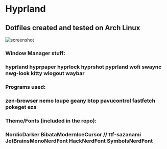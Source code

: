 # Hyprland

## Dotfiles created and tested on Arch Linux
![screenshot](https://github.com/user-attachments/assets/6032f8a3-0d97-42b7-a985-60d125baffcf)

### Window Manager stuff:
### hyprland hyprpaper hyprlock hyprshot pyprland wofi swaync nwg-look kitty wlogout waybar

### Programs used:
### zen-browser nemo loupe geany btop pavucontrol fastfetch pokeget eza

### Theme/Fonts (included in the repo):
### NordicDarker BibataModernIceCursor // ttf-sazanami JetBrainsMonoNerdFont HackNerdFont SymbolsNerdFont
